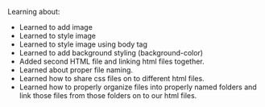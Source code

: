 Learning about:
  - Learned to add image
  - Learned to style image
  - Learned to style image using body tag
  - Learned to add background styling (background-color)
  - Added second HTML file and linking html files together.
  - Learned about proper file naming.
  - Learned how to share css files on to different html files.
  - Learned how to properly organize files into properly named folders and link those files from those folders on to our html files.